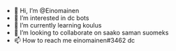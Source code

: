 - 👋 Hi, I’m @Einomainen
- 👀 I’m interested in dc bots
- 🌱 I’m currently learning koulus
- 💞️ I’m looking to collaborate on saako saman suomeks
- 📫 How to reach me einomainen#3462 dc

<!---
Einomainen/Einomainen is a ✨ special ✨ repository because its `README.md` (this file) appears on your GitHub profile.
You can click the Preview link to take a look at your changes.
--->

